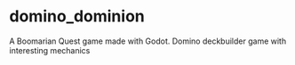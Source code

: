 # domino_dominion
A Boomarian Quest game made with Godot. Domino deckbuilder game with interesting mechanics
